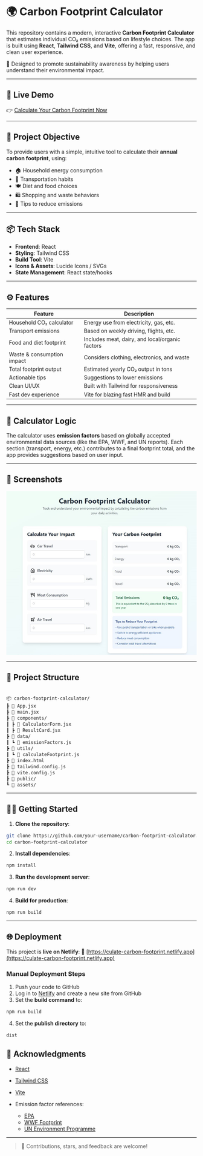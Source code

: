 # 🌍 Carbon Footprint Calculator

This repository contains a modern, interactive **Carbon Footprint Calculator** that estimates individual CO₂ emissions based on lifestyle choices. The app is built using **React**, **Tailwind CSS**, and **Vite**, offering a fast, responsive, and clean user experience.

🌱 Designed to promote sustainability awareness by helping users understand their environmental impact.

---

## 🚀 Live Demo

👉 [Calculate Your Carbon Footprint Now](https://calculate-carbon-footprint.netlify.app)

---

## 🎯 Project Objective

To provide users with a simple, intuitive tool to calculate their **annual carbon footprint**, using:

- 🏠 Household energy consumption
- 🚗 Transportation habits
- 🍽️ Diet and food choices
- 🛍️ Shopping and waste behaviors
- 🌿 Tips to reduce emissions

---

## 📦 Tech Stack

- **Frontend**: React
- **Styling**: Tailwind CSS
- **Build Tool**: Vite
- **Icons & Assets**: Lucide Icons / SVGs
- **State Management**: React state/hooks

---

## ⚙️ Features

| Feature                     | Description |
|-----------------------------|-------------|
| Household CO₂ calculator    | Energy use from electricity, gas, etc. |
| Transport emissions         | Based on weekly driving, flights, etc. |
| Food and diet footprint     | Includes meat, dairy, and local/organic factors |
| Waste & consumption impact  | Considers clothing, electronics, and waste |
| Total footprint output      | Estimated yearly CO₂ output in tons |
| Actionable tips             | Suggestions to lower emissions |
| Clean UI/UX                 | Built with Tailwind for responsiveness |
| Fast dev experience         | Vite for blazing fast HMR and build |

---

## 🧠 Calculator Logic

The calculator uses **emission factors** based on globally accepted environmental data sources (like the EPA, WWF, and UN reports). Each section (transport, energy, etc.) contributes to a final footprint total, and the app provides suggestions based on user input.

---

## 📸 Screenshots

![alt text](CFC_Ss.jpg)

---

## 📁 Project Structure

```

📦 carbon-footprint-calculator/
┣ 📄 App.jsx
┣ 📄 main.jsx
┣ 📁 components/
┃ ┣ 📄 CalculatorForm.jsx
┃ ┣ 📄 ResultCard.jsx
┣ 📁 data/
┃ ┗ 📄 emissionFactors.js
┣ 📁 utils/
┃ ┗ 📄 calculateFootprint.js
┣ 📄 index.html
┣ 📄 tailwind.config.js
┣ 📄 vite.config.js
┣ 📁 public/
┗ 📁 assets/

````

---

## 🧑‍💻 Getting Started

1. **Clone the repository**:
```bash
git clone https://github.com/your-username/carbon-footprint-calculator.git
cd carbon-footprint-calculator
````

2. **Install dependencies**:

```bash
npm install
```

3. **Run the development server**:

```bash
npm run dev
```

4. **Build for production**:

```bash
npm run build
```

---

## 🌐 Deployment

This project is **live on Netlify**:
🔗 [https://culate-carbon-footprint.netlify.app](https://culate-carbon-footprint.netlify.app)

### Manual Deployment Steps

1. Push your code to GitHub
2. Log in to [Netlify](https://netlify.com) and create a new site from GitHub
3. Set the **build command** to:

```bash
npm run build
```

4. Set the **publish directory** to:

```bash
dist
```

## 🙌 Acknowledgments

* [React](https://reactjs.org/)
* [Tailwind CSS](https://tailwindcss.com/)
* [Vite](https://vitejs.dev/)
* Emission factor references:

  * [EPA](https://www.epa.gov/ghgemissions/household-carbon-footprint-calculator)
  * [WWF Footprint](https://footprint.wwf.org.uk)
  * [UN Environment Programme](https://www.unep.org)

---

> 💬 Contributions, stars, and feedback are welcome!